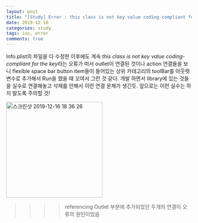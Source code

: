 ```yaml
---
layout: post
title: "[Study] Error : this class is not key value coding-compliant for the key 에러 발생시"
date: 2019-12-16
categories: study
tags: ios, error
comments: true
---
```


Info.plist의 파일을 다 수정한 이후에도 계속 *this class is not key value coding-compliant for the key*라는 오류가 떠서 outlet이 연결된 것이나 action 연결들을 보니 flexible space bar button item들이 들어있는 상위 카테고리의 toolBar를 아웃렛 변수로 추가해서 Run을 했을 때 꼬여서 그런 것 같다. 
개발 하면서 library에 있는 것들을 실수로 연결해놓고 삭제를 안해서 이런 연결 문제가 생긴듯.
앞으로는 이런 실수는 하지 말도록 주의할 것!

<img width="261" alt="스크린샷 2019-12-16 18 36 26" src="https://user-images.githubusercontent.com/56791347/70896117-782f2d00-2033-11ea-9e7b-156e9ad5cb34.png">

>>>> referencing Outlet 부분에 추가되었던 두개의 연결이 오류의 원인이었음 